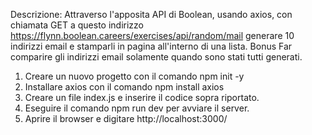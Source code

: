 Descrizione:
Attraverso l'apposita API di Boolean, usando axios, con chiamata GET a questo indirizzo https://flynn.boolean.careers/exercises/api/random/mail generare 10 indirizzi email e stamparli in pagina all'interno di una lista.
Bonus
Far comparire gli indirizzi email solamente quando sono stati tutti generati.



1. Creare un nuovo progetto con il comando npm init -y  
2. Installare axios con il comando npm install axios    
3. Creare un file index.js e inserire il codice sopra riportato.
4. Eseguire il comando npm run dev per avviare il server.
5. Aprire il browser e digitare http://localhost:3000/
